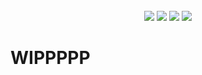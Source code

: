<!--- NOTE: This is made on a laptop, mobile might look a bit worse but it wont be broken! Also made for dark mode. -->
<br>
<div  align="center">
  <img src="https://64.media.tumblr.com/4079bc3c18b87c9ceb85466f8d1f0d9d/9912e86be0a4702f-2a/s2048x3072/54eeea3b5d1e85788f1b277a51b5d747506a03eb.pnj">
  <img src="https://64.media.tumblr.com/e3a145b6962797af832de1a738dcf68b/ba93378786db679e-2b/s2048x3072/6f286f269a4f8d873579dadcd5423c32b323dc84.pnj">
  <img src="https://64.media.tumblr.com/40fa45baeeb83fb8da2032857476adc0/49b3ae62bb313eb9-e4/s1280x1920/c93d21ca899270b7272faa30d2873641eb5be3ca.pnj">
  <img src="https://i.ibb.co/6RD7DCTr/tumblr-359062e451acb9babab6665f1af50cc6-564792f1-500-ezgif-com-instagif-1.webp">
</div>

# WIPPPPP
